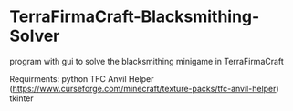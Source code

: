 # TerraFirmaCraft-Blacksmithing-Solver
program with gui to solve the blacksmithing minigame in TerraFirmaCraft

Requirments:
python
TFC Anvil Helper (https://www.curseforge.com/minecraft/texture-packs/tfc-anvil-helper)
tkinter

